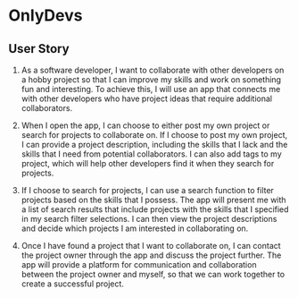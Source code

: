 # OnlyDevs

## User Story
1. As a software developer, I want to collaborate with other developers on a hobby project so that I can improve my skills and work on something fun and interesting. To achieve this, I will use an app that connects me with other developers who have project ideas that require additional collaborators.

2. When I open the app, I can choose to either post my own project or search for projects to collaborate on. If I choose to post my own project, I can provide a project description, including the skills that I lack and the skills that I need from potential collaborators. I can also add tags to my project, which will help other developers find it when they search for projects.

3. If I choose to search for projects, I can use a search function to filter projects based on the skills that I possess. The app will present me with a list of search results that include projects with the skills that I specified in my search filter selections. I can then view the project descriptions and decide which projects I am interested in collaborating on.

4. Once I have found a project that I want to collaborate on, I can contact the project owner through the app and discuss the project further. The app will provide a platform for communication and collaboration between the project owner and myself, so that we can work together to create a successful project.
